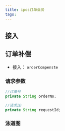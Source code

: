 ```yaml
---
title: ipos订单业务
tags:
---
```

## 接入

## 订单补偿
- 接入： `orderCompenste`
### 请求参数
```java
//订单号
private String orderNo;

//请求ID
private String requestId;
```
### 泳道图

